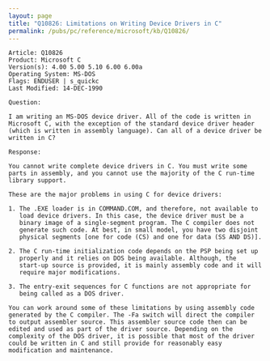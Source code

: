 ```yaml
---
layout: page
title: "Q10826: Limitations on Writing Device Drivers in C"
permalink: /pubs/pc/reference/microsoft/kb/Q10826/
---
```


	Article: Q10826
	Product: Microsoft C
	Version(s): 4.00 5.00 5.10 6.00 6.00a
	Operating System: MS-DOS
	Flags: ENDUSER | s_quickc
	Last Modified: 14-DEC-1990
	
	Question:
	
	I am writing an MS-DOS device driver. All of the code is written in
	Microsoft C, with the exception of the standard device driver header
	(which is written in assembly language). Can all of a device driver be
	written in C?
	
	Response:
	
	You cannot write complete device drivers in C. You must write some
	parts in assembly, and you cannot use the majority of the C run-time
	library support.
	
	These are the major problems in using C for device drivers:
	
	1. The .EXE loader is in COMMAND.COM, and therefore, not available to
	   load device drivers. In this case, the device driver must be a
	   binary image of a single-segment program. The C compiler does not
	   generate such code. At best, in small model, you have two disjoint
	   physical segments [one for code (CS) and one for data (SS AND DS)].
	
	2. The C run-time initialization code depends on the PSP being set up
	   properly and it relies on DOS being available. Although, the
	   start-up source is provided, it is mainly assembly code and it will
	   require major modifications.
	
	3. The entry-exit sequences for C functions are not appropriate for
	   being called as a DOS driver.
	
	You can work around some of these limitations by using assembly code
	generated by the C compiler. The -Fa switch will direct the compiler
	to output assembler source. This assembler source code then can be
	edited and used as part of the driver source. Depending on the
	complexity of the DOS driver, it is possible that most of the driver
	could be written in C and still provide for reasonably easy
	modification and maintenance.

